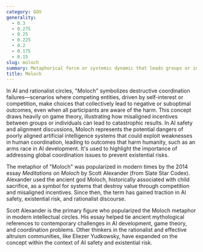 ```yaml
---
category: GOV
generality:
  - 0.3
  - 0.275
  - 0.25
  - 0.225
  - 0.2
  - 0.175
  - 0.15
slug: moloch
summary: Metaphorical force or systemic dynamic that leads groups or individuals to pursue short-term goals at the expense of long-term well-being or optimal outcomes.
title: Moloch
---
```


In AI and rationalist circles, "Moloch" symbolizes destructive coordination failures—scenarios where competing entities, driven by self-interest or competition, make choices that collectively lead to negative or suboptimal outcomes, even when all participants are aware of the harm. This concept draws heavily on game theory, illustrating how misaligned incentives between groups or individuals can lead to catastrophic results. In AI safety and alignment discussions, Moloch represents the potential dangers of poorly aligned artificial intelligence systems that could exploit weaknesses in human coordination, leading to outcomes that harm humanity, such as an arms race in AI development. It's used to highlight the importance of addressing global coordination issues to prevent existential risks.

The metaphor of "Moloch" was popularized in modern times by the 2014 essay *Meditations on Moloch* by Scott Alexander (from Slate Star Codex). Alexander used the ancient god Moloch, historically associated with child sacrifice, as a symbol for systems that destroy value through competition and misaligned incentives. Since then, the term has gained traction in AI safety, existential risk, and rationalist discourse.

Scott Alexander is the primary figure who popularized the Moloch metaphor in modern intellectual circles. His essay helped tie ancient mythological references to contemporary challenges in AI development, game theory, and coordination problems. Other thinkers in the rationalist and effective altruism communities, like Eliezer Yudkowsky, have expanded on the concept within the context of AI safety and existential risk.
